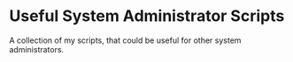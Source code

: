 # Useful System Administrator Scripts
A collection of my scripts, that could be useful for other system administrators.
